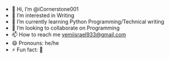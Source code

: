 - 👋 Hi, I’m @iCornerstone001
- 👀 I’m interested in Writing
- 🌱 I’m currently learning Python Programming/Technical writing
- 💞️ I’m looking to collaborate on Programming
- 📫 How to reach me yemiisrael933@gmail.com
- 😄 Pronouns: he/he
- ⚡ Fun fact: 🌝

<!---
iCornerstone001/iCornerstone001 is a ✨ special ✨ repository because its `README.md` (this file) appears on your GitHub profile.
You can click the Preview link to take a look at your changes.
--->
